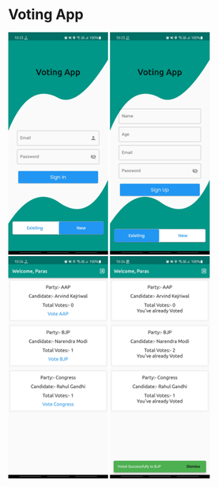 # Voting App


<img src="https://github.com/zaminmagrayy/voting_app/blob/main/assets/1.jpg" style="height:450px"/> <img src="https://github.com/ParasRojiya/Voting_App/blob/master/assets/output/2.jpg" style="height:450px"/>
<img src="https://github.com/ParasRojiya/Voting_App/blob/master/assets/output/3.jpg" style="height:450px"/> <img src="https://github.com/ParasRojiya/Voting_App/blob/master/assets/output/4.jpg" style="height:450px"/>

